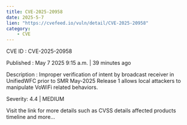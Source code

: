 ```yaml
---
title: CVE-2025-20958
date: 2025-5-7
lien: "https://cvefeed.io/vuln/detail/CVE-2025-20958"
category:
    - CVE
---
```


CVE ID : CVE-2025-20958

Published :  May 7
2025
9:15 a.m. | 39 minutes ago

Description : Improper verification of intent by broadcast receiver in UnifiedWFC prior to SMR May-2025 Release 1 allows local attackers to manipulate VoWiFi related behaviors.

Severity: 4.4 | MEDIUM

Visit the link for more details
such as CVSS details
affected products
timeline
and more...
